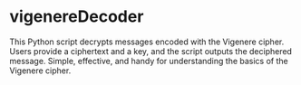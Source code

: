 # vigenereDecoder
This Python script decrypts messages encoded with the Vigenere cipher. Users provide a ciphertext and a key, and the script outputs the deciphered message. Simple, effective, and handy for understanding the basics of the Vigenere cipher.
